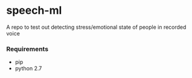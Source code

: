 # speech-ml 
A repo to test out detecting stress/emotional state of people in recorded voice

### Requirements

* pip
* python 2.7
